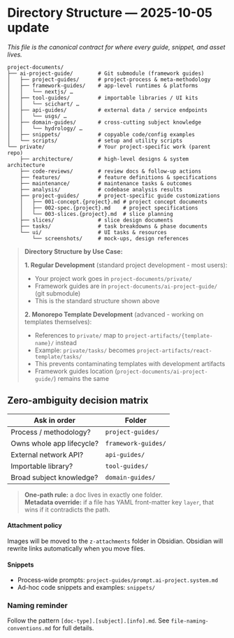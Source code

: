 # Directory Structure — 2025-10-05 update
_This file is the canonical contract for where every guide, snippet, and asset lives._

```
project-documents/
├── ai-project-guide/        # Git submodule (framework guides)
│   ├── project-guides/      # project-process & meta-methodology
│   ├── framework-guides/    # app-level runtimes & platforms
│   │   └── nextjs/ …
│   ├── tool-guides/         # importable libraries / UI kits
│   │   └── scichart/ …
│   ├── api-guides/          # external data / service endpoints
│   │   └── usgs/ …
│   ├── domain-guides/       # cross-cutting subject knowledge
│   │   └── hydrology/ …
│   ├── snippets/            # copyable code/config examples
│   └── scripts/             # setup and utility scripts
└── private/                 # Your project-specific work (parent repo)
    ├── architecture/        # high-level designs & system architecture
    ├── code-reviews/        # review docs & follow-up actions
    ├── features/            # feature definitions & specifications
    ├── maintenance/         # maintenance tasks & outcomes
    ├── analysis/            # codebase analysis results
    ├── project-guides/      # project-specific guide customizations
    │   ├── 001-concept.{project}.md # project concept documents
    │   ├── 002-spec.{project}.md    # project specifications
    │   └── 003-slices.{project}.md  # slice planning
    ├── slices/              # slice design documents
    ├── tasks/               # task breakdowns & phase documents
    └── ui/                  # UI tasks & resources
        └── screenshots/     # mock-ups, design references
```
> **Directory Structure by Use Case:**
>
> **1. Regular Development** (standard project development - most users):
> - Your project work goes in `project-documents/private/`
> - Framework guides are in `project-documents/ai-project-guide/` (git submodule)
> - This is the standard structure shown above
>
> **2. Monorepo Template Development** (advanced - working on templates themselves):
> - References to `private/` map to `project-artifacts/{template-name}/` instead
> - Example: `private/tasks/` becomes `project-artifacts/react-template/tasks/`
> - This prevents contaminating templates with development artifacts
> - Framework guides location (`project-documents/ai-project-guide/`) remains the same

## Zero-ambiguity decision matrix

| Ask in order | Folder |
|--------------|--------|
| Process / methodology? | `project-guides/` |
| Owns whole app lifecycle? | `framework-guides/` |
| External network API? | `api-guides/` |
| Importable library? | `tool-guides/` |
| Broad subject knowledge? | `domain-guides/` |

> **One-path rule:** a doc lives in exactly one folder.  
> **Metadata override:** if a file has YAML front-matter key `layer`, that wins if it contradicts the path.

#### Attachment policy
Images will be moved to the `z-attachments` folder in Obsidian.  Obsidian will rewrite links automatically when you move files.
#### Snippets
* Process-wide prompts: `project-guides/prompt.ai-project.system.md`
* Ad-hoc code snippets and examples: `snippets/`
### Naming reminder
Follow the pattern `[doc-type].[subject].[info].md`. See `file-naming-conventions.md` for full details.

